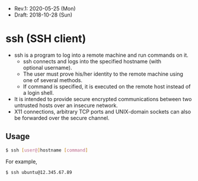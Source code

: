* Rev.1: 2020-05-25 (Mon)
* Draft: 2018-10-28 (Sun)
# ssh (SSH client)
* ssh is a program to log into a remote machine and run commands on it.
  * ssh connects and logs into the specified hostname (with optional username). 
  * The user must prove his/her identity to the remote machine using one of several methods.
  * If command is specified, it is executed on the remote host instead of a login shell.
* It is intended to provide secure encrypted communications between two untrusted hosts over an insecure network.
* X11 connections, arbitrary TCP ports and UNIX-domain sockets can also be forwarded over the secure channel.

## Usage
```bash
$ ssh [user@]hostname [command]
```
For example,
```bash
$ ssh ubuntu@12.345.67.89
```
